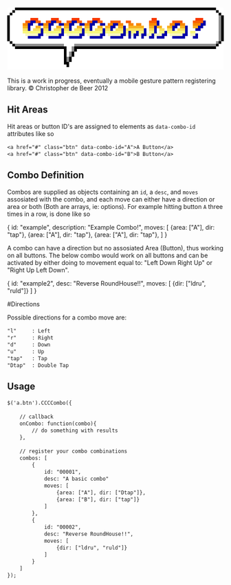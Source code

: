![CCCCombo!!](https://github.com/christopherdebeer/CCCCombo.js/raw/master/combo.png)

This is a work in progress, eventually a mobile gesture pattern registering library.
© Christopher de Beer 2012

Hit Areas
---------

Hit areas or button ID's are assigned to elements as `data-combo-id` attributes like so

	<a href="#" class="btn" data-combo-id="A">A Button</a>
	<a href="#" class="btn" data-combo-id="B">B Button</a>

Combo Definition
---------------

Combos are supplied as objects containing an `id`, a `desc`, and `moves` assosiated with the combo, and each move can either have a direction or area or both (Both are arrays, ie: options). For example hitting button `A` three times in a row, is done like so

{
	id: "example",
	description: "Example Combo!",
	moves: [
		{area: ["A"], dir: "tap"},
		{area: ["A"], dir: "tap"},
		{area: ["A"], dir: "tap"},
	]
}

A combo can have a direction but no assosiated Area (Button), thus working on all buttons. The below combo would work on all buttons and can be activated by either doing to movement equal to: "Left Down Right Up" or "Right Up Left Down".

{
	id: "example2",
	desc: "Reverse RoundHouse!!",
	moves: [
		{dir: ["ldru", "ruld"]}
	]
}

#Directions

Possible directions for a combo move are:

	"l" 	: Left
	"r" 	: Right
	"d" 	: Down
	"u" 	: Up
	"tap" 	: Tap
	"Dtap" 	: Double Tap



Usage
------

	$('a.btn').CCCCombo({

		// callback
		onCombo: function(combo){
			// do something with results
		},

		// register your combo combinations
		combos: [
			{
				id: "00001",
				desc: "A basic combo"
				moves: [
					{area: ["A"], dir: ["Dtap"]},
					{area: ["B"], dir: ["tap"]}
				]
			},
			{
				id: "00002",
				desc: "Reverse RoundHouse!!",
				moves: [
					{dir: ["ldru", "ruld"]}
				]
			}
		]
	});


